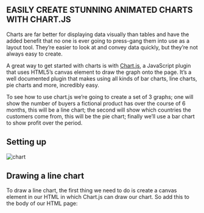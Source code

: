 ## EASILY CREATE STUNNING ANIMATED CHARTS WITH CHART.JS

Charts are far better for displaying data visually than tables and have the added benefit that no one is ever going to press-gang them into use as a layout tool. They’re easier to look at and convey data quickly, but they’re not always easy to create.

A great way to get started with charts is with [Chart.js](https://www.chartjs.org/), a JavaScript plugin that uses HTML5’s canvas element to draw the graph onto the page. It’s a well documented plugin that makes using all kinds of bar charts, line charts, pie charts and more, incredibly easy.

To see how to use chart.js we’re going to create a set of 3 graphs; one will show the number of buyers a fictional product has over the course of 6 months, this will be a line chart; the second will show which countries the customers come from, this will be the pie chart; finally we’ll use a bar chart to show profit over the period.

## Setting up

![chart](https://i.ibb.co/pPfd1jt/00.png)

## Drawing a line chart

To draw a line chart, the first thing we need to do is create a canvas element in our HTML in which Chart.js can draw our chart. So add this to the body of our HTML page:

